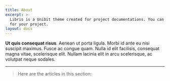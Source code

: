 ```yaml
---
title: About
excerpt: >-
  Libris is a Unibit theme created for project documentations. You can use it
  for your project.
layout: docs
---
```


**Ut quis consequat risus**. Aenean ut porta ligula. Morbi id ante eu nisi suscipit maximus. Fusce ac congue quam. Nulla id elit facilisis, consequat magna vitae, scelerisque elit. Nullam lacinia elit in arcu scelerisque, ac volutpat neque sodales.

***

> Here are the articles in this section:
